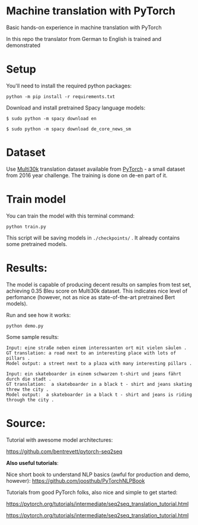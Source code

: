 # Machine translation with PyTorch
Basic hands-on experience in machine translation with PyTorch

In this repo the translator from German to English is trained and demonstrated

# Setup

You'll need to install the required python packages:

```
python -m pip install -r requirements.txt
```

Download and install pretrained Spacy language models:
```
$ sudo python -m spacy download en

$ sudo python -m spacy download de_core_news_sm
```

# Dataset

Use [Multi30k](https://github.com/multi30k/dataset) translation dataset available from [PyTorch](https://torchtext.readthedocs.io/en/latest/datasets.html) - a
 small dataset from 2016 year challenge. The training is done on de-en part of it.
# Train model

You can train the model with this terminal command:

```
python train.py
```

This script will be saving models in ```./checkpoints/``` . It already contains some pretrained models.

# Results:

The model is capable of producing decent results on samples from test set, achieving 0.35 Bleu score on Multi30k dataset.
 This indicates nice level of perfomance (however, not as nice as state-of-the-art pretrained Bert models).

Run and see how it works:

```
python demo.py
```

Some sample results:

```
Input: eine straße neben einem interessanten ort mit vielen säulen .
GT translation: a road next to an interesting place with lots of pillars .
Model output: a street next to a plaza with many interesting pillars .

Input: ein skateboarder in einem schwarzen t-shirt und jeans fährt durch die stadt .
GT translation:  a skateboarder in a black t - shirt and jeans skating threw the city .
Model output:  a skateboarder in a black t - shirt and jeans is riding through the city .

```

# Source:

Tutorial with awesome model architectures:

https://github.com/bentrevett/pytorch-seq2seq

**Also useful tutorials**:

Nice short book to understand NLP basics (awful for production and demo, however):
https://github.com/joosthub/PyTorchNLPBook

Tutorials from good PyTorch folks, also nice and simple to get started:

https://pytorch.org/tutorials/intermediate/seq2seq_translation_tutorial.html

https://pytorch.org/tutorials/intermediate/seq2seq_translation_tutorial.html
